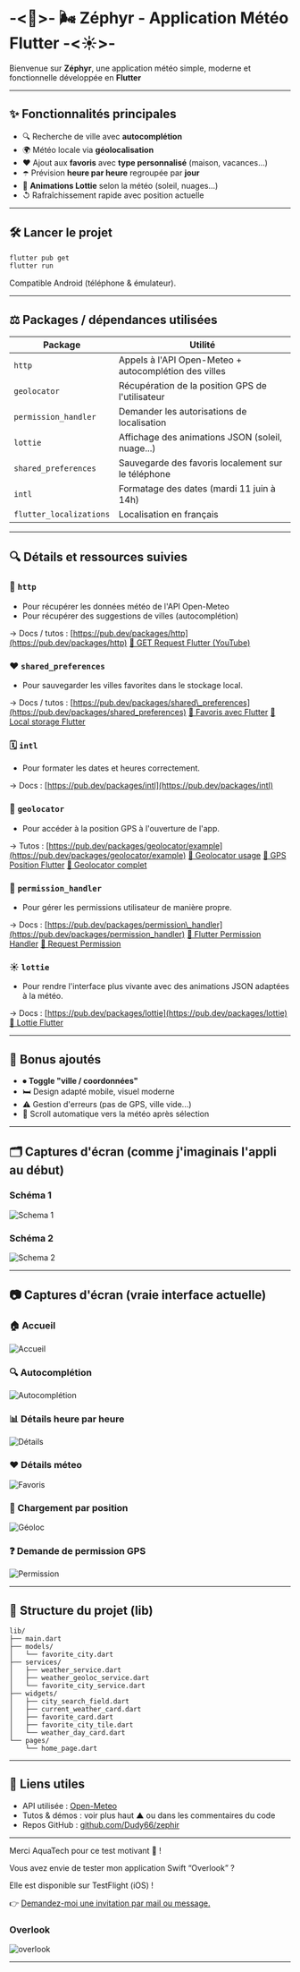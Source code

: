 # -<🌴>- 🌬️ Zéphyr - Application Météo Flutter -<☀️>-

Bienvenue sur **Zéphyr**, une application météo simple, moderne et fonctionnelle développée en **Flutter** 

---

## ✨ Fonctionnalités principales

* 🔍 Recherche de ville avec **autocomplétion**
* 🌍 Météo locale via **géolocalisation**
* ❤️ Ajout aux **favoris** avec **type personnalisé** (maison, vacances...)
* ☂️ Prévision **heure par heure** regroupée par **jour**
* 🌌 **Animations Lottie** selon la météo (soleil, nuages...)
* ↺ Rafraîchissement rapide avec position actuelle

---

## 🛠️ Lancer le projet

```bash
flutter pub get
flutter run
```

Compatible Android (téléphone & émulateur).

---

## ⚖️ Packages / dépendances utilisées

| Package                 | Utilité                                               |
| ----------------------- | ----------------------------------------------------- |
| `http`                  | Appels à l'API Open-Meteo + autocomplétion des villes |
| `geolocator`            | Récupération de la position GPS de l'utilisateur      |
| `permission_handler`    | Demander les autorisations de localisation            |
| `lottie`                | Affichage des animations JSON (soleil, nuage...)      |
| `shared_preferences`    | Sauvegarde des favoris localement sur le téléphone    |
| `intl`                  | Formatage des dates (mardi 11 juin à 14h)             |
| `flutter_localizations` | Localisation en français                              |

---

## 🔍 Détails et ressources suivies

### 🚀 `http`

* Pour récupérer les données météo de l'API Open-Meteo
* Pour récupérer des suggestions de villes (autocomplétion)

→ Docs / tutos :
[https://pub.dev/packages/http](https://pub.dev/packages/http)
[🎥 GET Request Flutter (YouTube)](https://www.youtube.com/watch?v=8Tu9Gjs3xcM)

### ❤️ `shared_preferences`

* Pour sauvegarder les villes favorites dans le stockage local.

→ Docs / tutos :
[https://pub.dev/packages/shared\_preferences](https://pub.dev/packages/shared_preferences)
[🎥 Favoris avec Flutter](https://www.youtube.com/watch?v=Ccd5fIrCDSY)
[🎥 Local storage Flutter](https://www.youtube.com/watch?v=O72HfMS19F0)

### 🗓 `intl`

* Pour formater les dates et heures correctement.

→ Docs :
[https://pub.dev/packages/intl](https://pub.dev/packages/intl)

### 📍 `geolocator`

* Pour accéder à la position GPS à l'ouverture de l'app.

→ Tutos :
[https://pub.dev/packages/geolocator/example](https://pub.dev/packages/geolocator/example)
[🎥 Geolocator usage](https://www.youtube.com/watch?v=bpKxAPm1Cig)
[🎥 GPS Position Flutter](https://www.youtube.com/watch?v=BkBQ5A0SQmM)
[🎥 Geolocator complet](https://www.youtube.com/watch?v=BKTGE2gy4Kw)

### 🔐 `permission_handler`

* Pour gérer les permissions utilisateur de manière propre.

→ Docs :
[https://pub.dev/packages/permission\_handler](https://pub.dev/packages/permission_handler)
[🎥 Flutter Permission Handler](https://www.youtube.com/watch?v=XJlMxUcO1K4)
[🎥 Request Permission](https://www.youtube.com/watch?v=N7APZJAsx_4)

### ☀️ `lottie`

* Pour rendre l'interface plus vivante avec des animations JSON adaptées à la météo.

→ Docs :
[https://pub.dev/packages/lottie](https://pub.dev/packages/lottie)
[🎥 Lottie Flutter](https://www.youtube.com/watch?v=FjqMIy803yQ)

---

## 🌟 Bonus ajoutés

* ⏺ **Toggle "ville / coordonnées"**
* 🛏️ Design adapté mobile, visuel moderne
* ⚠️ Gestion d'erreurs (pas de GPS, ville vide...)
* 🔄 Scroll automatique vers la météo après sélection

---

## 🗂️ Captures d'écran (comme j'imaginais l'appli au début)

### Schéma 1

![Schema 1](https://firebasestorage.googleapis.com/v0/b/overlookapp-b9e00.firebasestorage.app/o/projet%2Fschema_1.png?alt=media&token=54f933f2-b726-4d6d-ae76-60c5444588af)

### Schéma 2

![Schema 2](https://firebasestorage.googleapis.com/v0/b/overlookapp-b9e00.firebasestorage.app/o/projet%2Fschema_2.png?alt=media&token=4c4edf82-38b3-4c29-9fea-5140d39bdf34)

---

## 📷 Captures d'écran (vraie interface actuelle)

### 🏠 Accueil

![Accueil](https://firebasestorage.googleapis.com/v0/b/overlookapp-b9e00.firebasestorage.app/o/projet%2Facceuil.png?alt=media&token=ce214afc-9f82-4f61-ac72-38e92b764561)

### 🔍 Autocomplétion

![Autocomplétion](https://firebasestorage.googleapis.com/v0/b/overlookapp-b9e00.firebasestorage.app/o/projet%2FAuto%20completion.png?alt=media&token=d2d01d45-7677-42af-b560-c8fd9c04eec9)

### 📊 Détails heure par heure

![Détails](https://firebasestorage.googleapis.com/v0/b/overlookapp-b9e00.firebasestorage.app/o/projet%2FHeure%20par%20heure%20.png?alt=media&token=6915cea0-232e-444f-9308-6aed13d45193)

### ❤️ Détails méteo

![Favoris](https://firebasestorage.googleapis.com/v0/b/overlookapp-b9e00.firebasestorage.app/o/projet%2FCard%20details.png?alt=media&token=939ec10b-d9b0-47dd-a787-6839f1b1f149)

### 📍 Chargement par position

![Géoloc](https://firebasestorage.googleapis.com/v0/b/overlookapp-b9e00.firebasestorage.app/o/projet%2FChargement%20de%20la%20position.png?alt=media&token=2805b125-aa35-42ce-a810-930a35ee6f35)

### ❓ Demande de permission GPS

![Permission](https://firebasestorage.googleapis.com/v0/b/overlookapp-b9e00.firebasestorage.app/o/projet%2FDemande%20Geoloc.png?alt=media&token=84eb37d5-e82a-4451-9e81-8fa7bc78449d)

---

## 📁 Structure du projet (lib)

```
lib/
├── main.dart
├── models/
│   └── favorite_city.dart
├── services/
│   ├── weather_service.dart
│   ├── weather_geoloc_service.dart
│   └── favorite_city_service.dart
├── widgets/
│   ├── city_search_field.dart
│   ├── current_weather_card.dart
│   ├── favorite_card.dart
│   ├── favorite_city_tile.dart
│   └── weather_day_card.dart
└── pages/
    └── home_page.dart
```

---

## 📶 Liens utiles

* API utilisée : [Open-Meteo](https://open-meteo.com/)
* Tutos & démos : voir plus haut ▲ ou dans les commentaires du code
* Repos GitHub : [github.com/Dudy66/zephir](https://github.com/Dudy66/zephir)

---

Merci AquaTech pour ce test motivant 🙏 !

Vous avez envie de tester mon application Swift “Overlook” ?

Elle est disponible sur TestFlight (iOS) !

👉 [Demandez-moi une invitation par mail ou message.](https://testflight.apple.com/join/wrx5sBBJ)

### Overlook

![overlook](https://firebasestorage.googleapis.com/v0/b/overlookapp-b9e00.firebasestorage.app/o/projet%2FIMG_4073.jpg?alt=media&token=e863735b-bb4b-4793-981c-d715ea08b554)

---
